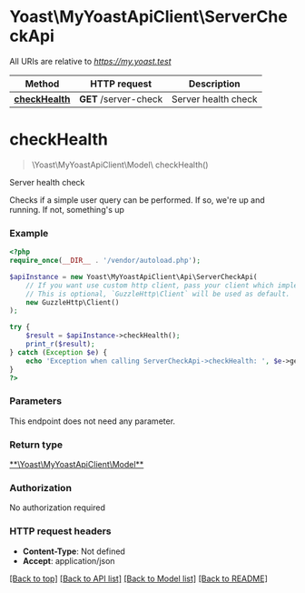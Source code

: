 # Yoast\MyYoastApiClient\ServerCheckApi

All URIs are relative to *https://my.yoast.test*

Method | HTTP request | Description
------------- | ------------- | -------------
[**checkHealth**](ServerCheckApi.md#checkhealth) | **GET** /server-check | Server health check

# **checkHealth**
> \Yoast\MyYoastApiClient\Model\ checkHealth()

Server health check

Checks if a simple user query can be performed. If so, we're up and running. If not, something's up

### Example
```php
<?php
require_once(__DIR__ . '/vendor/autoload.php');

$apiInstance = new Yoast\MyYoastApiClient\Api\ServerCheckApi(
    // If you want use custom http client, pass your client which implements `GuzzleHttp\ClientInterface`.
    // This is optional, `GuzzleHttp\Client` will be used as default.
    new GuzzleHttp\Client()
);

try {
    $result = $apiInstance->checkHealth();
    print_r($result);
} catch (Exception $e) {
    echo 'Exception when calling ServerCheckApi->checkHealth: ', $e->getMessage(), PHP_EOL;
}
?>
```

### Parameters
This endpoint does not need any parameter.

### Return type

[**\Yoast\MyYoastApiClient\Model\**](../Model/.md)

### Authorization

No authorization required

### HTTP request headers

 - **Content-Type**: Not defined
 - **Accept**: application/json

[[Back to top]](#) [[Back to API list]](../../README.md#documentation-for-api-endpoints) [[Back to Model list]](../../README.md#documentation-for-models) [[Back to README]](../../README.md)

